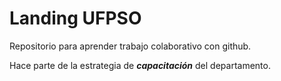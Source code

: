 # Landing UFPSO
Repositorio para aprender  trabajo colaborativo con github.

Hace parte de la estrategia de ***capacitación*** del departamento.
